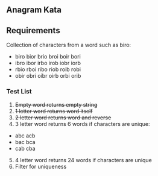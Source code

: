 ## Anagram Kata

## Requirements
Collection of characters from a word such as biro:
* biro bior brio broi boir bori
* ibro ibor irbo irob iobr iorb
* rbio rboi ribo riob roib robi
* obir obri oibr oirb orbi orib

### Test List
1. ~~Empty word returns empty string~~
2. ~~1 letter word returns word itself~~
3. ~~2 letter word returns word and reverse~~
4. 3 letter word returns 6 words if characters are unique:
* abc acb
* bac bca
* cab cba
5. 4 letter word returns 24 words if characters are unique
6. Filter for uniqueness